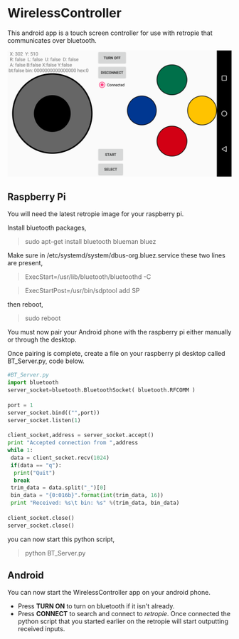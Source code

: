 # WirelessController
This android app is a touch screen controller for use with retropie that communicates over bluetooth.

![Alt text](https://github.com/grimtims/WirelessController/blob/master/screenshot.png "Optional Title")

## Raspberry Pi
You will need the latest retropie image for your raspberry pi.

Install bluetooth packages,
> sudo apt-get install bluetooth blueman bluez

Make sure in /etc/systemd/system/dbus-org.bluez.service these two lines are present,
> ExecStart=/usr/lib/bluetooth/bluetoothd -C

> ExecStartPost=/usr/bin/sdptool add SP

then reboot,
> sudo reboot

You must now pair your Android phone with the raspberry pi either manually or through the desktop.

Once pairing is complete, create a file on your raspberry pi desktop called BT_Server.py, code below.

```python
#BT_Server.py
import bluetooth
server_socket=bluetooth.BluetoothSocket( bluetooth.RFCOMM )
 
port = 1
server_socket.bind(("",port))
server_socket.listen(1)
 
client_socket,address = server_socket.accept()
print "Accepted connection from ",address
while 1: 
 data = client_socket.recv(1024)
 if(data == "q"):
  print("Quit")
  break
 trim_data = data.split("_")[0]
 bin_data = "{0:016b}".format(int(trim_data, 16))
 print "Received: %s\t bin: %s" %(trim_data, bin_data)

client_socket.close()
server_socket.close()
```

you can now start this python script,
> python BT_Server.py

## Android

You can now start the WirelessController app on your android phone.

- Press **TURN ON** to turn on bluetooth if it isn't already.
- Press **CONNECT** to search and connect to *retropie*. Once connected the python script that you started earlier on the retropie will
start outputting received inputs.
